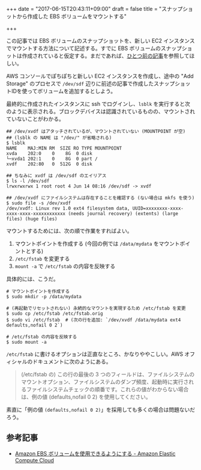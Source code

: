+++
date = "2017-06-15T20:43:11+09:00"
draft = false
title = "スナップショットから作成した EBS ボリュームをマウントする"

+++

この記事では EBS ボリュームのスナップショットを、新しい EC2 インスタンスでマウントする方法について記述する。すでに EBS ボリュームのスナップショットは作成されていると仮定する。まだであれば、[ひとつ前の記事](/post/create-ebs-snapshot/)を参照してほしい。

AWS コンソールでぽちぽちと新しい EC2 インスタンスを作成し、途中の "Add Storage" のプロセスで `/dev/sdf` 辺りに前述の記事で作成したスナップショットIDを使ってボリュームを追加するとしよう。

最終的に作成されたインスタンスに ssh でログインし、`lsblk` を実行すると次のように表示される。ブロックデバイスは認識されているものの、マウントされていないことがわかる。

```
## /dev/xvdf はアタッチされているが、マウントされていない (MOUNTPOINT が空)
## (lsblk の NAME は "/dev/" が省略される)
$ lsblk
NAME    MAJ:MIN RM  SIZE RO TYPE MOUNTPOINT
xvda    202:0    0    8G  0 disk
└─xvda1 202:1    0    8G  0 part /
xvdf    202:80   0  512G  0 disk

## ちなみに xvdf は /dev/sdf のエイリアス
$ ls -l /dev/sdf
lrwxrwxrwx 1 root root 4 Jun 14 08:16 /dev/sdf -> xvdf

## /dev/xvdf にファイルシステムは存在することを確認する (ない場合は mkfs を使う)
$ sudo file -s /dev/xvdf
/dev/xvdf: Linux rev 1.0 ext4 filesystem data, UUID=xxxxxxxx-xxxx-xxxx-xxxx-xxxxxxxxxxxx (needs journal recovery) (extents) (large files) (huge files)
```

マウントするためには、次の順で作業をすればよい。

1. マウントポイントを作成する (今回の例では `/data/mydata` をマウントポイントとする)
2. `/etc/fstab` を変更する
3. `mount -a` で `/etc/fstab` の内容を反映する

具体的には、こうだ。

```
# マウントポイントを作成する
$ sudo mkdir -p /data/mydata

# (再起動でリセットされない) 永続的なマウントを実現するため /etc/fstab を変更
$ sudo cp /etc/fstab /etc/fstab.orig
$ sudo vi /etc/fstab  # (次の行を追加: `/dev/xvdf /data/mydata ext4 defaults,nofail 0 2`)

# /etc/fstab の内容を反映する
$ sudo mount -a
```

`/etc/fstab` に書けるオプションは正直なところ、かなりややこしい。AWS オフィシャルのドキュメントに次のようにある。

> (/etc/fstab の) この行の最後の 3 つのフィールドは、ファイルシステムのマウントオプション、ファイルシステムのダンプ頻度、起動時に実行されるファイルシステムチェックの順番です。これらの値がわからない場合は、例の値 (defaults,nofail 0 2) を使用してください。

素直に「例の値 `(defaults,nofail 0 2)`」を採用しても多くの場合は問題ないだろう。

## 参考記事

* [Amazon EBS ボリュームを使用できるようにする - Amazon Elastic Compute Cloud](https://docs.aws.amazon.com/ja_jp/AWSEC2/latest/UserGuide/ebs-using-volumes.html)
